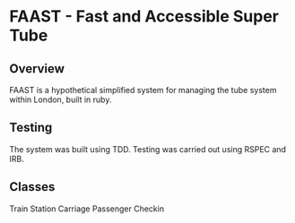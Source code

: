 FAAST - Fast and Accessible Super Tube
======================================

Overview
--------
FAAST is a hypothetical simplified system for managing the tube system within London, built in ruby.

Testing
-------
The system was built using TDD. Testing was carried out using RSPEC and IRB.

Classes
-------
Train
Station
Carriage
Passenger
Checkin
